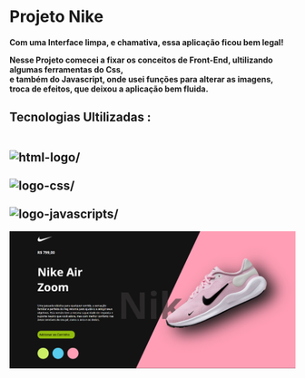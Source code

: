 <h1>Projeto Nike</h1>

<h4>
Com uma Interface limpa, e chamativa, essa aplicação ficou bem legal!
  <br>

  Nesse Projeto comecei a fixar os conceitos de Front-End, ultilizando algumas ferramentas do Css, 
  <br> e também do Javascript, onde usei funções para alterar as imagens, <br>
  troca de efeitos, que deixou a aplicação bem fluida.


  <H2>

Tecnologias Ultilizadas :
<br>
<br>

<img src="https://img.shields.io/badge/HTML5-E34F26?style=for-the-badge&logo=html5&logoColor=white" alt=html-logo/>
<br>
<br>
<img src="https://img.shields.io/badge/CSS3-1572B6?style=for-the-badge&logo=css3&logoColor=white" alt=logo-css/>
<br>
<br>
<img src= "https://img.shields.io/badge/JavaScript-F7DF1E?style=for-the-badge&logo=javascript&logoColor=black" alt=logo-javascripts/>
    
  </H2>



<img src="https://github.com/soarespeter/Projeto-Nike/blob/main/Captura%20de%20tela%202025-05-04%20062127.png">


  

  
</h2>
